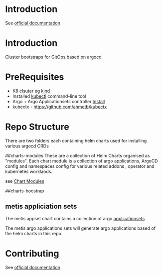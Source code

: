 
# Introduction
See  [official documentation](https://bbdsoftware.github.io/metis-cluster-bootstraps/)

# Introduction
Cluster bootstraps for GitOps based on argocd

# PreRequisites
- K8 clsuter eg [kind](https://kind.sigs.k8s.io/docs/user/quick-start/)
- Installed [kubectl](https://kubernetes.io/docs/tasks/tools/) command-line tool
- Argo + Argo Applicationsets controller   [Install](https://argocd-applicationset.readthedocs.io/en/stable/Geting-Started/)
- kubectx -  https://github.com/ahmetb/kubectx


# Repo Structure

There are two folders each containing helm charts used for installing various argocd CRDs

##charts-modules
These are a collection  of Helm  Charts organised as  "modules". Each chart module is a collection of argo applications, ArgoCD config and namespaces config for various related addons , operator and kubernetes worklaods.

see [Chart Modules](charts/modules/main.md)


##charts-boostrap

## metis appliciation sets

The metis appset chart contains a collection of argo [applicationsets](https://argoproj.github.io/argo-cd/user-guide/application-set/)

The metis argo applications sets will generate argo applications based of the helm charts in this repo.


# Contributing
See  [official documentation](http://127.0.0.1:8000/Contributing/AddingApplications/)